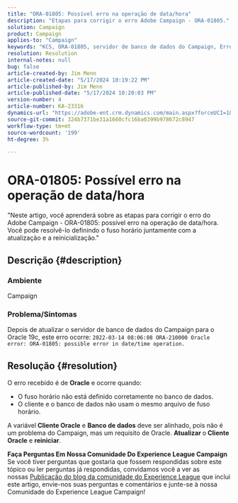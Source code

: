 ```yaml
---
title: "ORA-01805: Possível erro na operação de data/hora"
description: "Etapas para corrigir o erro Adobe Campaign - ORA-01805."
solution: Campaign
product: Campaign
applies-to: "Campaign"
keywords: "KCS, ORA-01805, servidor de banco de dados do Campaign, Erro de Oracle, Campanha"
resolution: Resolution
internal-notes: null
bug: false
article-created-by: Jim Menn
article-created-date: "5/17/2024 10:19:22 PM"
article-published-by: Jim Menn
article-published-date: "5/17/2024 10:20:03 PM"
version-number: 4
article-number: KA-23316
dynamics-url: "https://adobe-ent.crm.dynamics.com/main.aspx?forceUCI=1&pagetype=entityrecord&etn=knowledgearticle&id=51c44681-9b14-ef11-9f8a-6045bd006268"
source-git-commit: 324b7371be31a1660cfc16ba0399b978672c8947
workflow-type: tm+mt
source-wordcount: '199'
ht-degree: 3%

---
```


# ORA-01805: Possível erro na operação de data/hora


&quot;Neste artigo, você aprenderá sobre as etapas para corrigir o erro do Adobe Campaign - ORA-01805: possível erro na operação de data/hora. Você pode resolvê-lo definindo o fuso horário juntamente com a atualização e a reinicialização.&quot;

## Descrição {#description}


### <b>Ambiente</b>

Campaign



### <b>Problema/Sintomas</b>

Depois de atualizar o servidor de banco de dados do Campaign para o Oracle 19c, este erro ocorre: `2022-03-14 08:06:08 ORA-210000 Oracle error: ORA-01805: possible error in date/time operation.`


## Resolução {#resolution}


O erro recebido é de <b>Oracle</b> e ocorre quando:

- O fuso horário não está definido corretamente no banco de dados.
- O cliente e o banco de dados não usam o mesmo arquivo de fuso horário.


A variável<b> Cliente Oracle</b> e <b>Banco de dados</b> deve ser alinhado, pois não é um problema do Campaign, mas um requisito de Oracle. <b>Atualizar </b>o<b> Cliente Oracle</b> e <b>reiniciar</b>.


<b>Faça Perguntas Em Nossa Comunidade Do Experience League Campaign</b>
Se você tiver perguntas que gostaria que fossem respondidas sobre este tópico ou ler perguntas já respondidas, convidamos você a ver as nossas [Publicação do blog da comunidade do Experience League](https://experienceleaguecommunities.adobe.com/t5/adobe-campaign-classic-blogs/introducing-top-kcs-articles-curated-for-your-troubleshooting/bc-p/672426#M132 "Seguir link") que inclui este artigo, envie-nos suas perguntas e comentários e junte-se à nossa Comunidade do Experience League Campaign!
